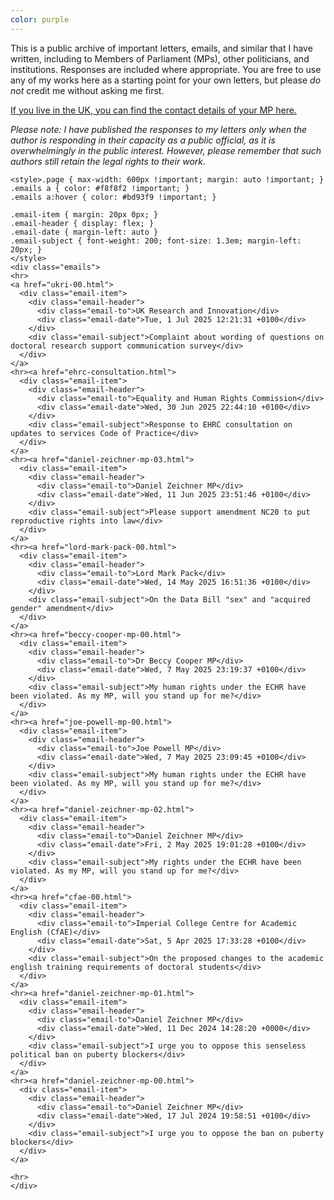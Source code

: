 ```yaml
---
color: purple
---
```


This is a public archive of important letters, emails, and similar that I
have written, including to Members of Parliament (MPs), other
politicians, and institutions. Responses are included where appropriate.
You are free to use any of my works here as a starting point for your own
letters, but please _do not_ credit me without asking me first.

[If you live in the UK, you can find the contact details of your MP
here.](https://members.parliament.uk/FindYourMP)

_Please note: I have published the responses to my letters only when the
author is responding in their capacity as a public official, as it is
overwhelmingly in the public interest. However, please remember that such
authors still retain the legal rights to their work._

```{=html}
<style>.page { max-width: 600px !important; margin: auto !important; }
.emails a { color: #f8f8f2 !important; }
.emails a:hover { color: #bd93f9 !important; }

.email-item { margin: 20px 0px; }
.email-header { display: flex; }
.email-date { margin-left: auto }
.email-subject { font-weight: 200; font-size: 1.3em; margin-left: 20px; }
</style>
<div class="emails">
<hr>
<a href="ukri-00.html">
  <div class="email-item">
    <div class="email-header">
      <div class="email-to">UK Research and Innovation</div>
      <div class="email-date">Tue, 1 Jul 2025 12:21:31 +0100</div>
    </div>
    <div class="email-subject">Complaint about wording of questions on doctoral research support communication survey</div>
  </div>
</a>
<hr><a href="ehrc-consultation.html">
  <div class="email-item">
    <div class="email-header">
      <div class="email-to">Equality and Human Rights Commission</div>
      <div class="email-date">Wed, 30 Jun 2025 22:44:10 +0100</div>
    </div>
    <div class="email-subject">Response to EHRC consultation on updates to services Code of Practice</div>
  </div>
</a>
<hr><a href="daniel-zeichner-mp-03.html">
  <div class="email-item">
    <div class="email-header">
      <div class="email-to">Daniel Zeichner MP</div>
      <div class="email-date">Wed, 11 Jun 2025 23:51:46 +0100</div>
    </div>
    <div class="email-subject">Please support amendment NC20 to put reproductive rights into law</div>
  </div>
</a>
<hr><a href="lord-mark-pack-00.html">
  <div class="email-item">
    <div class="email-header">
      <div class="email-to">Lord Mark Pack</div>
      <div class="email-date">Wed, 14 May 2025 16:51:36 +0100</div>
    </div>
    <div class="email-subject">On the Data Bill "sex" and "acquired gender" amendment</div>
  </div>
</a>
<hr><a href="beccy-cooper-mp-00.html">
  <div class="email-item">
    <div class="email-header">
      <div class="email-to">Dr Beccy Cooper MP</div>
      <div class="email-date">Wed, 7 May 2025 23:19:37 +0100</div>
    </div>
    <div class="email-subject">My human rights under the ECHR have been violated. As my MP, will you stand up for me?</div>
  </div>
</a>
<hr><a href="joe-powell-mp-00.html">
  <div class="email-item">
    <div class="email-header">
      <div class="email-to">Joe Powell MP</div>
      <div class="email-date">Wed, 7 May 2025 23:09:45 +0100</div>
    </div>
    <div class="email-subject">My human rights under the ECHR have been violated. As my MP, will you stand up for me?</div>
  </div>
</a>
<hr><a href="daniel-zeichner-mp-02.html">
  <div class="email-item">
    <div class="email-header">
      <div class="email-to">Daniel Zeichner MP</div>
      <div class="email-date">Fri, 2 May 2025 19:01:28 +0100</div>
    </div>
    <div class="email-subject">My rights under the ECHR have been violated. As my MP, will you stand up for me?</div>
  </div>
</a>
<hr><a href="cfae-00.html">
  <div class="email-item">
    <div class="email-header">
      <div class="email-to">Imperial College Centre for Academic English (CfAE)</div>
      <div class="email-date">Sat, 5 Apr 2025 17:33:28 +0100</div>
    </div>
    <div class="email-subject">On the proposed changes to the academic english training requirements of doctoral students</div>
  </div>
</a>
<hr><a href="daniel-zeichner-mp-01.html">
  <div class="email-item">
    <div class="email-header">
      <div class="email-to">Daniel Zeichner MP</div>
      <div class="email-date">Wed, 11 Dec 2024 14:28:20 +0000</div>
    </div>
    <div class="email-subject">I urge you to oppose this senseless political ban on puberty blockers</div>
  </div>
</a>
<hr><a href="daniel-zeichner-mp-00.html">
  <div class="email-item">
    <div class="email-header">
      <div class="email-to">Daniel Zeichner MP</div>
      <div class="email-date">Wed, 17 Jul 2024 19:58:51 +0100</div>
    </div>
    <div class="email-subject">I urge you to oppose the ban on puberty blockers</div>
  </div>
</a>

<hr>
</div>
```

